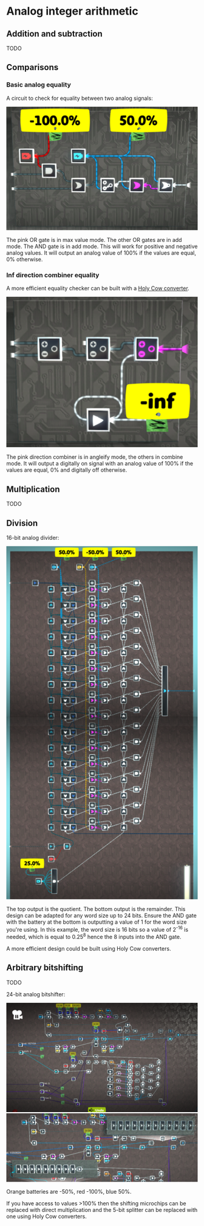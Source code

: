 # Analog integer arithmetic

## Addition and subtraction

TODO

## Comparisons

### Basic analog equality

A circuit to check for equality between two analog signals:

![image](eq2.png)

The pink OR gate is in max value mode. The other OR gates are in add mode. The AND gate is in add mode. This will work for positive and negative analog values. It will output an analog value of 100% if the values are equal, 0% otherwise.

### Inf direction combiner equality

A more efficient equality checker can be built with a [Holy Cow converter](/wiki/computing-components/analog-conversions/README.md#holy-cow-converter).

![image](eq1.png)

The pink direction combiner is in angleify mode, the others in combine mode. It will output a digitally on signal with an analog value of 100% if the values are equal, 0% and digitally off otherwise.

## Multiplication

TODO

## Division

16-bit analog divider:

![image](div1.png)

The top output is the quotient. The bottom output is the remainder. This design can be adapted for any word size up to 24 bits. Ensure the AND gate with the battery at the bottom is outputting a value of 1 for the word size you're using. In this example, the word size is 16 bits so a value of 2<sup>-16</sup> is needed, which is equal to 0.25<sup>8</sup> hence the 8 inputs into the AND gate.

A more efficient design could be built using Holy Cow converters.

## Arbitrary bitshifting

TODO

24-bit analog bitshifter:

![image](bitshifter1.png)
![image](bitshifter2.png)

Orange batteries are -50%, red -100%, blue 50%.

If you have access to values >100% then the shifting microchips can be replaced with direct multiplication and the 5-bit splitter can be replaced with one using Holy Cow converters.
